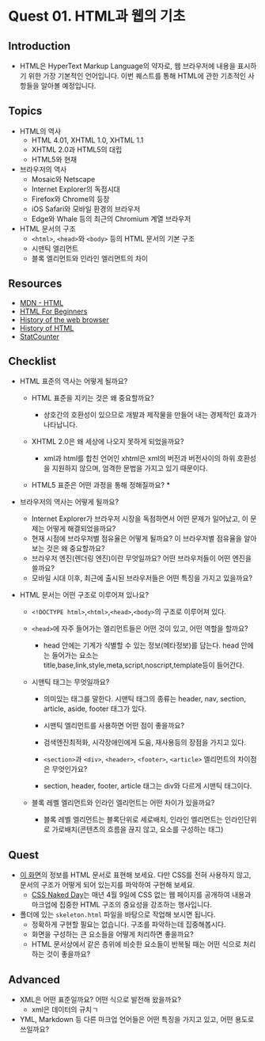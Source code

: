 # Quest 01. HTML과 웹의 기초

## Introduction

* HTML은 HyperText Markup Language의 약자로, 웹 브라우저에 내용을 표시하기 위한 가장 기본적인 언어입니다. 이번 퀘스트를 통해 HTML에 관한 기초적인 사항들을 알아볼 예정입니다.

## Topics

* HTML의 역사
  * HTML 4.01, XHTML 1.0, XHTML 1.1
  * XHTML 2.0과 HTML5의 대립
  * HTML5와 현재
* 브라우저의 역사
  * Mosaic와 Netscape
  * Internet Explorer의 독점시대
  * Firefox와 Chrome의 등장
  * iOS Safari와 모바일 환경의 브라우저
  * Edge와 Whale 등의 최근의 Chromium 계열 브라우저
* HTML 문서의 구조
  * `<html>`, `<head>`와 `<body>` 등의 HTML 문서의 기본 구조
  * 시맨틱 엘리먼트
  * 블록 엘리먼트와 인라인 엘리먼트의 차이

## Resources

* [MDN - HTML](https://developer.mozilla.org/ko/docs/Web/HTML)
* [HTML For Beginners](https://html.com/)
* [History of the web browser](https://en.wikipedia.org/wiki/History_of_the_web_browser)
* [History of HTML](https://en.wikipedia.org/wiki/HTML)
* [StatCounter](https://gs.statcounter.com/)

## Checklist

* HTML 표준의 역사는 어떻게 될까요?
  * HTML 표준을 지키는 것은 왜 중요할까요?
    * 상호간의 호환성이 있으므로 개발과 제작물을 만들어 내는 경제적인 효과가 나타납니다.

  * XHTML 2.0은 왜 세상에 나오지 못하게 되었을까요?
    * xml과 html를 합친 언어인 xhtml은 xml의 버전과 버전사이의 하위 호환성을 지원하지 않으며, 엄격한 문법을 가지고 있기 때문이다.

  * HTML5 표준은 어떤 과정을 통해 정해질까요?
    * 
* 브라우저의 역사는 어떻게 될까요?

  * Internet Explorer가 브라우저 시장을 독점하면서 어떤 문제가 일어났고, 이 문제는 어떻게 해결되었을까요?
  * 현재 시점에 브라우저별 점유율은 어떻게 될까요? 이 브라우저별 점유율을 알아보는 것은 왜 중요할까요?
  * 브라우저 엔진(렌더링 엔진)이란 무엇일까요? 어떤 브라우저들이 어떤 엔진을 쓸까요?
  * 모바일 시대 이후, 최근에 출시된 브라우저들은 어떤 특징을 가지고 있을까요?

* HTML 문서는 어떤 구조로 이루어져 있나요?
  * `<!DOCTYPE html>`,`<html>`,`<head>`,`<body>`의 구조로 이루어져 있다.  

  * `<head>`에 자주 들어가는 엘리먼트들은 어떤 것이 있고, 어떤 역할을 할까요?
    * head 안에는 기계가 식별할 수 있는 정보(메타정보)를 담는다.  head 안에는 들어가는 요소는 title,base,link,style,meta,script,noscript,template등이 들어간다.  

  * 시맨틱 태그는 무엇일까요?
    * 의미있는 태그를 말한다. 시맨틱 태그의 종류는 header, nav, section, article, aside, footer 태그가 있다. 

    * 시맨틱 엘리먼트를 사용하면 어떤 점이 좋을까요?
     * 검색엔진최적화, 시각장애인에게 도움, 재사용등의 장점을 가지고 있다.

    * `<section>`과 `<div>`, `<header>`, `<footer>`, `<article>` 엘리먼트의 차이점은 무엇인가요? 
     * section, header, footer, article 태그는 div와 다르게 시맨틱 태그이다.

  * 블록 레벨 엘리먼트와 인라인 엘리먼트는 어떤 차이가 있을까요?
    * 블록 레벨 엘리먼트는 블록단위로 세로배치, 인라인 엘리먼트는 인라인단위로 가로배치(콘텐츠의 흐름을 끊지 않고, 요소를 구성하는 태그)

## Quest

* [이 화면](screen.png)의 정보를 HTML 문서로 표현해 보세요. 다만 CSS를 전혀 사용하지 않고, 문서의 구조가 어떻게 되어 있는지를 파악하여 구현해 보세요.
  * [CSS Naked Day](https://css-naked-day.github.io/)는 매년 4월 9일에 CSS 없는 웹 페이지를 공개하여 내용과 마크업에 집중한 HTML 구조의 중요성을 강조하는 행사입니다.
* 폴더에 있는 `skeleton.html` 파일을 바탕으로 작업해 보시면 됩니다.
  * 정확하게 구현할 필요는 없습니다. 구조를 파악하는데 집중해봅시다.
  * 화면을 구성하는 큰 요소들을 어떻게 처리하면 좋을까요?
  * HTML 문서상에서 같은 층위에 비슷한 요소들이 반복될 때는 어떤 식으로 처리하는 것이 좋을까요?

## Advanced

* XML은 어떤 표준일까요? 어떤 식으로 발전해 왔을까요?
   * xml은 데이터의 규치ㄱ
* YML, Markdown 등 다른 마크업 언어들은 어떤 특징을 가지고 있고, 어떤 용도로 쓰일까요?
